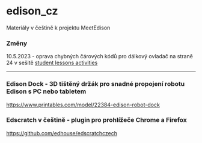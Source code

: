 # edison_cz
Materiály v češtině k projektu MeetEdison

### Změny
10.5.2023 - oprava chybných čárových kódů pro dálkový ovladač na straně 24 v sešitě [student lessons activities](https://github.com/edhouse/edison_cz/blob/master/EdScratch-student-lesson-activities-cut%20cz.pdf)

---

### Edison Dock - 3D tištěný držák pro snadné propojení robotu Edison s PC nebo tabletem
https://www.printables.com/model/22384-edison-robot-dock

### Edscratch v češtině - plugin pro prohlížeče Chrome a Firefox
https://github.com/edhouse/edscratchczech
